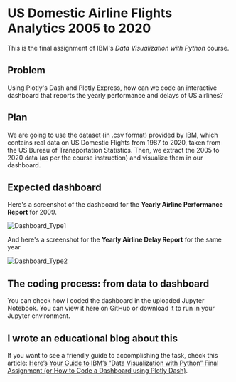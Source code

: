 # US Domestic Airline Flights Analytics 2005 to 2020
This is the final assignment of IBM's _Data Visualization with Python_ course.

## Problem
Using Plotly's Dash and Plotly Express, how can we code an interactive dashboard that reports the yearly performance and delays of US airlines? 

## Plan 
We are going to use the dataset (in .csv format) provided by IBM, which contains real data on US Domestic Flights from 1987 to 2020, taken from the US Bureau of Transportation Statistics. Then, we extract the 2005 to 2020 data (as per the course instruction) and visualize them in our dashboard.

## Expected dashboard
Here's a screenshot of the dashboard for the __Yearly Airline Performance Report__ for 2009. 

![Dashboard_Type1](https://github.com/marvin-rubia/US-Domestic-Flights-Analytics-2005-to-2020/assets/140475770/a3fcd42b-b6e4-4a04-84b3-e72c7e16e404)

And here's a screenshot for the __Yearly Airline Delay Report__ for the same year. 

![Dashboard_Type2](https://github.com/marvin-rubia/US-Domestic-Flights-Analytics-2005-to-2020/assets/140475770/82edc70e-749c-4caa-abd9-4e51dd9582ed)

## The coding process: from data to dashboard
You can check how I coded the dashboard in the uploaded Jupyter Notebook. You can view it here on GitHub or download it to run in your Jupyter environment. 

## I wrote an educational blog about this
If you want to see a friendly guide to accomplishing the task, check this article: [Here’s Your Guide to IBM’s “Data Visualization with Python” Final Assignment (or How to Code a Dashboard using Plotly Dash)](https://marvinrubia.medium.com/heres-your-guide-to-the-final-assignment-of-ibm-s-data-visualization-with-python-27505bea3d76).
